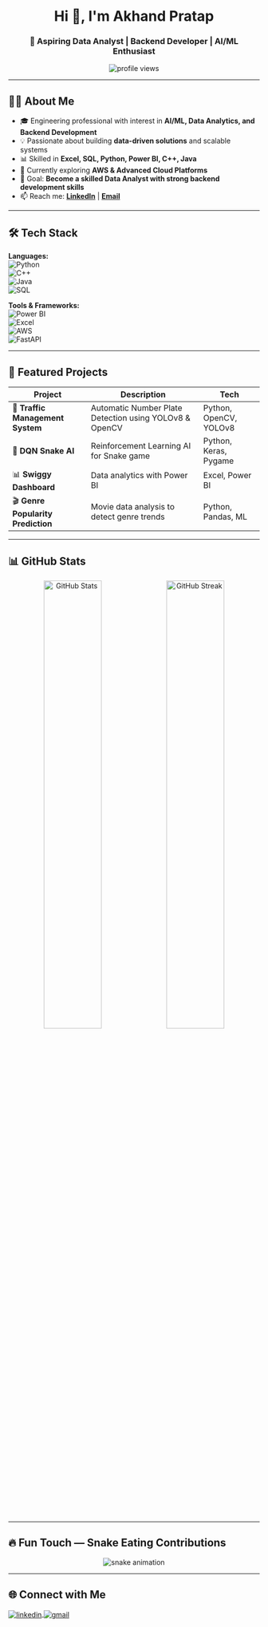 <!-- Profile Header -->
<h1 align="center">Hi 👋, I'm Akhand Pratap</h1>
<h3 align="center">🚀 Aspiring Data Analyst | Backend Developer | AI/ML Enthusiast</h3>

<p align="center">
  <img src="https://komarev.com/ghpvc/?username=AkhandPratap007&label=Profile%20views&color=0e75b6&style=flat" alt="profile views" />
</p>

---

## 👨‍💻 About Me

- 🎓 Engineering professional with interest in **AI/ML, Data Analytics, and Backend Development**
- 💡 Passionate about building **data-driven solutions** and scalable systems
- 📊 Skilled in **Excel, SQL, Python, Power BI, C++, Java**
- 🌱 Currently exploring **AWS & Advanced Cloud Platforms**
- 🎯 Goal: **Become a skilled Data Analyst with strong backend development skills**
- 📫 Reach me: **[LinkedIn](https://www.linkedin.com/in/akhandpratapsingh101/)** | **[Email](mailto:akp8128925@gmail.com)**

---

## 🛠 Tech Stack

**Languages:**  
![Python](https://img.shields.io/badge/Python-3776AB?style=for-the-badge&logo=python&logoColor=white)  
![C++](https://img.shields.io/badge/C++-00599C?style=for-the-badge&logo=cplusplus&logoColor=white)  
![Java](https://img.shields.io/badge/Java-007396?style=for-the-badge&logo=java&logoColor=white)  
![SQL](https://img.shields.io/badge/SQL-4479A1?style=for-the-badge&logo=mysql&logoColor=white)  

**Tools & Frameworks:**  
![Power BI](https://img.shields.io/badge/Power%20BI-F2C811?style=for-the-badge&logo=Power%20BI&logoColor=black)  
![Excel](https://img.shields.io/badge/Excel-217346?style=for-the-badge&logo=microsoft-excel&logoColor=white)  
![AWS](https://img.shields.io/badge/AWS-FF9900?style=for-the-badge&logo=amazonaws&logoColor=white)  
![FastAPI](https://img.shields.io/badge/FastAPI-009688?style=for-the-badge&logo=fastapi&logoColor=white)  

---

## 📌 Featured Projects

| Project | Description | Tech |
|---------|-------------|------|
| 🚦 **Traffic Management System** | Automatic Number Plate Detection using YOLOv8 & OpenCV | Python, OpenCV, YOLOv8 |
| 🐍 **DQN Snake AI** | Reinforcement Learning AI for Snake game | Python, Keras, Pygame |
| 📊 **Swiggy Dashboard** | Data analytics with Power BI | Excel, Power BI |
| 🎬 **Genre Popularity Prediction** | Movie data analysis to detect genre trends | Python, Pandas, ML |

---

## 📊 GitHub Stats

<p align="center">
  <img src="https://github-readme-stats.vercel.app/api?username=AkhandPratap007&show_icons=true&theme=tokyonight" alt="GitHub Stats" width="48%" />
  <img src="https://github-readme-streak-stats.herokuapp.com/?user=AkhandPratap007&theme=tokyonight" alt="GitHub Streak" width="48%" />
</p>

---

## 🔥 Fun Touch — Snake Eating Contributions

<p align="center">
  <img src="https://github.com/AkhandPratap007/AkhandPratap007/blob/output/github-contribution-grid-snake.svg" alt="snake animation" />
</p>

---

## 🌐 Connect with Me

<p align="left">
<a href="https://linkedin.com/in/akhand-pratap" target="blank">
  <img align="center" src="https://skillicons.dev/icons?i=linkedin" alt="linkedin" />
</a>
<a href="mailto:akhandpratapwork@gmail.com" target="blank">
  <img align="center" src="https://skillicons.dev/icons?i=gmail" alt="gmail" />
</a>
</p>

